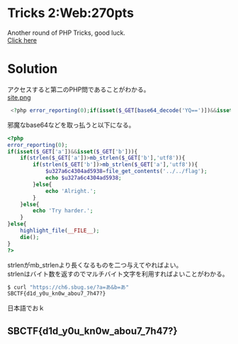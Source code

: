 # Tricks 2:Web:270pts
Another round of PHP Tricks, good luck.  
[Click here](https://ch6.sbug.se/)  

# Solution
アクセスすると第二のPHP問であることがわかる。  
[site.png](site/site.png)  
```php
 <?php error_reporting(0);if(isset($_GET[base64_decode('YQ==')])&&isset($_GET[base64_decode('Yg==')])){if(strlen($_GET[base64_decode('YQ==')])>mb_strlen($_GET[base64_decode('Yg==')],base64_decode('dXRmOA=='))){if(strlen($_GET[base64_decode('Yg==')])>mb_strlen($_GET[base64_decode('YQ==')],base64_decode('dXRmOA=='))){$u327a6c4304ad5938=file_get_contents(base64_decode('Li4vLi4vZmxhZw=='));echo $u327a6c4304ad5938;}else{echo base64_decode('QWxyaWdodC4=');}}else{echo base64_decode('VHJ5IGhhcmRlci4=');}}else{highlight_file(__FILE__);die();}?> 
```
邪魔なbase64などを取っ払うと以下になる。  
```php
<?php
error_reporting(0);
if(isset($_GET['a'])&&isset($_GET['b'])){
    if(strlen($_GET['a'])>mb_strlen($_GET['b'],'utf8')){
        if(strlen($_GET['b'])>mb_strlen($_GET['a'],'utf8')){
            $u327a6c4304ad5938=file_get_contents('../../flag');
            echo $u327a6c4304ad5938;
        }else{
            echo 'Alright.';
        }
    }else{
        echo 'Try harder.';
    }
}else{
    highlight_file(__FILE__);
    die();
}
?>
```
strlenがmb_strlenより長くなるものを二つ与えてやればよい。  
strlenはバイト数を返すのでマルチバイト文字を利用すればよいことがわかる。  
```bash
$ curl "https://ch6.sbug.se/?a=あ&b=あ"
SBCTF{d1d_y0u_kn0w_abou7_7h47?}
```
日本語でおｋ

## SBCTF{d1d_y0u_kn0w_abou7_7h47?}